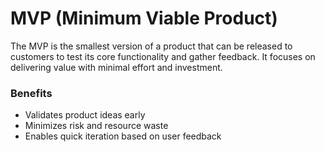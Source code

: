 # MVP (Minimum Viable Product)

The MVP is the smallest version of a product that can be released to customers to test its core functionality and gather feedback. It focuses on delivering value with minimal effort and investment.

### Benefits
- Validates product ideas early
- Minimizes risk and resource waste
- Enables quick iteration based on user feedback
